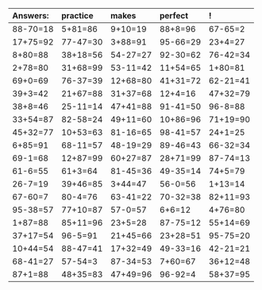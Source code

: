 | Answers: | practice | makes | perfect | ! |
| :--- | :--- | :--- | :--- | :--- |
| 88-70=18 | 5+81=86 | 9+10=19 | 88+8=96 | 67-65=2 | 
| 17+75=92 | 77-47=30 | 3+88=91 | 95-66=29 | 23+4=27 | 
| 8+80=88 | 38+18=56 | 54-27=27 | 92-30=62 | 76-42=34 | 
| 2+78=80 | 31+68=99 | 53-11=42 | 11+54=65 | 1+80=81 | 
| 69+0=69 | 76-37=39 | 12+68=80 | 41+31=72 | 62-21=41 | 
| 39+3=42 | 21+67=88 | 31+37=68 | 12+4=16 | 47+32=79 | 
| 38+8=46 | 25-11=14 | 47+41=88 | 91-41=50 | 96-8=88 | 
| 33+54=87 | 82-58=24 | 49+11=60 | 10+86=96 | 71+19=90 | 
| 45+32=77 | 10+53=63 | 81-16=65 | 98-41=57 | 24+1=25 | 
| 6+85=91 | 68-11=57 | 48-19=29 | 89-46=43 | 66-32=34 | 
| 69-1=68 | 12+87=99 | 60+27=87 | 28+71=99 | 87-74=13 | 
| 61-6=55 | 61+3=64 | 81-45=36 | 49-35=14 | 74+5=79 | 
| 26-7=19 | 39+46=85 | 3+44=47 | 56-0=56 | 1+13=14 | 
| 67-60=7 | 80-4=76 | 63-41=22 | 70-32=38 | 82+11=93 | 
| 95-38=57 | 77+10=87 | 57-0=57 | 6+6=12 | 4+76=80 | 
| 1+87=88 | 85+11=96 | 23+5=28 | 87-75=12 | 55+14=69 | 
| 37+17=54 | 96-5=91 | 21+45=66 | 23+28=51 | 95-75=20 | 
| 10+44=54 | 88-47=41 | 17+32=49 | 49-33=16 | 42-21=21 | 
| 68-41=27 | 57-54=3 | 87-34=53 | 7+60=67 | 36+12=48 | 
| 87+1=88 | 48+35=83 | 47+49=96 | 96-92=4 | 58+37=95 | 
